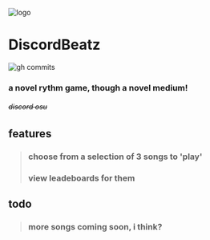 ![logo](https://cdn.discordapp.com/attachments/792779369843130418/861798993080352788/dbeatz.png)
# DiscordBeatz
![gh commits](https://img.shields.io/github/last-commit/GandyT/DiscordBeatz)

### a novel rythm game, though a novel medium!

###### ~~discord osu~~

## features
>### choose from a selection of **3** songs to 'play'
>### view leadeboards for them

## todo
>### more songs coming soon, i think?

